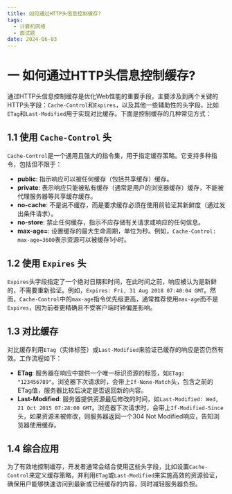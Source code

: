 ```yaml
---
title: 如何通过HTTP头信息控制缓存?
tags:
  - 计算机网络
  - 面试题
date: 2024-06-03
---
```

# 一 如何通过HTTP头信息控制缓存?

通过HTTP头信息控制缓存是优化Web性能的重要手段，主要涉及到两个关键的HTTP头字段：`Cache-Control`和`Expires`，以及其他一些辅助性的头字段，比如`ETag`和`Last-Modified`用于实现对比缓存。下面是控制缓存的几种常见方式：

## 1.1 使用 `Cache-Control` 头

`Cache-Control`是一个通用且强大的指令集，用于指定缓存策略。它支持多种指令，包括但不限于：

- **public**: 指示响应可以被任何缓存（包括共享缓存）缓存。
- **private**: 表示响应只能被私有缓存（通常是用户的浏览器缓存）缓存，不能被代理服务器等共享缓存缓存。
- **no-cache**: 不是说不缓存，而是要求缓存必须在使用前验证其新鲜度（通过发出条件请求）。
- **no-store**: 禁止任何缓存，指示不应存储有关请求或响应的任何信息。
- **max-age=**: 设置缓存的最大生命周期，单位为秒。例如，`Cache-Control: max-age=3600`表示资源可以被缓存1小时。

## 1.2 使用 `Expires` 头

`Expires`头字段指定了一个绝对日期和时间，在此时间之前，响应被认为是新鲜的，不需要重新验证。例如，`Expires: Fri, 31 Aug 2018 07:40:04 GMT`。然而，`Cache-Control`中的`max-age`指令优先级更高，通常推荐使用`max-age`而不是`Expires`，因为前者更精确且不受客户端时钟偏差影响。

## 1.3 对比缓存

对比缓存利用`ETag`（实体标签）或`Last-Modified`来验证已缓存的响应是否仍然有效。工作流程如下：

- **ETag**: 服务器在响应中提供一个唯一标识资源的标签，如`ETag: "123456789"`。浏览器下次请求时，会带上`If-None-Match`头，包含之前的ETag值，服务器比较后决定是否返回新的内容。
- **Last-Modified**: 服务器提供资源最后修改的时间，如`Last-Modified: Wed, 21 Oct 2015 07:28:00 GMT`。浏览器下次请求时，会带上`If-Modified-Since`头，如果资源未被修改，则服务器返回一个304 Not Modified响应，告知浏览器使用缓存。

## 1.4 综合应用

为了有效地控制缓存，开发者通常会结合使用这些头字段，比如设置`Cache-Control`来定义缓存策略，并利用`ETag`或`Last-Modified`来实施高效的资源验证，确保用户能够快速访问到最新或已经缓存的内容，同时减轻服务器负担。